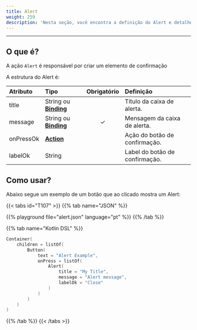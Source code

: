 ```yaml
---
title: Alert
weight: 259
description: 'Nesta seção, você encontra a definição do Alert e detalhes de seus atributos'
---
```


---

## O que é?

A ação `Alert` é responsável por criar um elemento de confirmação

A estrutura do Alert é:

<table>
  <thead>
    <tr>
      <th style="text-align:left"><strong>Atributo</strong>
      </th>
      <th style="text-align:left"><strong>Tipo</strong>
      </th>
      <th style="text-align:center">Obrigat&#xF3;rio</th>
      <th style="text-align:left"><strong>Defini&#xE7;&#xE3;o</strong>
      </th>
    </tr>
  </thead>
  <tbody>
    <tr>
      <td style="text-align:left">title</td>
      <td style="text-align:left">
        String ou
        <a href="../contexto/#bindings"><strong>Binding</strong></a>
      </td>
      <td style="text-align:center"></td>
      <td style="text-align:left">Título da caixa de alerta.</td>
    </tr>
    <tr>
      <td style="text-align:left">message</td>
      <td style="text-align:left">
        String ou
        <a href="../contexto/#bindings"><strong>Binding</strong></a>
      </td>
      <td style="text-align:center">&#x2713;</td>
      <td style="text-align:left">Mensagem da caixa de alerta.</td>
    </tr>
    <tr>
      <td style="text-align:left">onPressOk</td>
      <td style="text-align:left"><a href="https://docs.usebeagle.io/api/api-acoes"><strong>Action</strong></a></td>
      <td
      style="text-align:center"></td>
        <td style="text-align:left">A&#xE7;&#xE3;o do bot&#xE3;o de confirma&#xE7;&#xE3;o.</td>
    </tr>
    <tr>
      <td style="text-align:left">labelOk</td>
      <td style="text-align:left">String</td>
      <td style="text-align:center"></td>
      <td style="text-align:left">Label do bot&#xE3;o de confirma&#xE7;&#xE3;o.</td>
    </tr>
  </tbody>
</table>

## Como usar?

Abaixo segue um exemplo de um botão que ao clicado mostra um Alert:

{{< tabs id="T107" >}}
{{% tab name="JSON" %}}
<!-- json-playground:alert.json
{
    "_beagleComponent_": "beagle:container",
    "children": [
      {
        "_beagleComponent_": "beagle:button",
        "text": "Alert Example",
        "onPress": [
          {
            "_beagleAction_": "beagle:alert",
            "title": "My Title",
            "message": "Alert message",
            "labelOk": "Close"
              }
            ]
          }
        ]
      }
-->
{{% playground file="alert.json" language="pt" %}}
{{% /tab %}}

{{% tab name="Kotlin DSL" %}}
```kotlin
Container(
    children = listOf(
        Button(
            text = "Alert Example",
            onPress = listOf(
                Alert(
                    title = "My Title",
                    message = "Alert message",
                    labelOk = "Close"
                )
            )
        )
    )
)
```
{{% /tab %}}
{{< /tabs >}}
